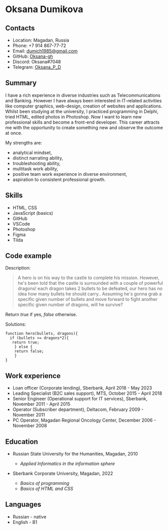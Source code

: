 
# Oksana Dumikova
## Contacts
  * Location: Magadan, Russia
  * Phone: +7 914 867-77-72
  * Email: dumich1985@gmail.com
  * GitHub: [Oksana-gh](https://github.com/Oksana-gh)
  * Discord: Oksana#7048
  * Telegram: [Oksana_P_D](https://t.me/Oksana_P_D)
## Summary
I have a rich experience in diverse industries such as Telecommunications and Banking. However I have always been interested in IT-related activities like computer graphics, web-design, creation of websites and applications. Whilst been studying at the university, I practiced programming in Delphi, tried HTML, edited photos in Photoshop. Now I want to learn new professional skills and become a front-end developer. This career attracts me with the opportunity to create something new and observe the outcome at once.

My strengths are:
   - analytical mindset,
   - distinct narrating ability,
   - troubleshooting ability,
   - multitask work ability,
   - positive team work experience in diverse environment,
   - aspiration to consistent professional growth.
## Skills
  * HTML, CSS
  * JavaScript (basics)
  * GitHub
  * VSCode
  * Photoshop
  * Figma
  * Tilda
## Code example
Description:
> A hero is on his way to the castle to complete his mission. However, he's been told that the castle is surrounded with a couple of powerful dragons! each dragon takes 2 bullets to be defeated, our hero has no idea how many bullets he should carry.. Assuming he's gonna grab a specific given number of bullets and move forward to fight another specific given number of dragons, will he survive? 

Return *true* if yes, *false* otherwise.

Solutions:
```
function hero(bullets, dragons){
  if (bullets >= dragons*2){
   return true;
    } else {
    return false;
    }
}
```
## Work experience
  * Loan officer (Corporate lending), Sberbank, April 2018 - May 2023
  * Leading Specialist (B2C sales support), MTS, October 2015 - April 2018
  * Senior Engineer (Operational support for IT services), Sberbank, November 2011 - April 2015
  * Operator (Subscriber department), Deltacom, February 2009 - November 2011
  * PC Operator, Magadan Regional Oncology Center, December 2006 - November 2008
## Education
  * Russian State University for the Humanities, Magadan, 2010
    - *Applied Informatics in the information sphere*

  * Sberbank Corporate University, Magadan, 2022
    - *Basics of programming*
    - *Basics of HTML and CSS*
## Languages
  * Russian - native
  * English - B1